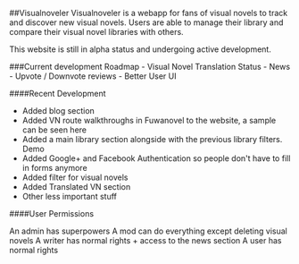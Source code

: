 ##Visualnoveler 
Visualnoveler is a webapp for fans of visual novels to track and discover new visual novels. Users are able to manage their library and compare their visual novel libraries with others.

This website is still in alpha status and undergoing active development.

###Current development Roadmap
	- Visual Novel Translation Status
	- News
	- Upvote / Downvote reviews
	- Better User UI

####Recent Development
- Added blog section
- Added VN route walkthroughs in Fuwanovel to the website, a sample can be seen here
- Added a main library section alongside with the previous library filters. Demo
- Added Google+ and Facebook Authentication so people don't have to fill in forms anymore
- Added filter for visual novels
- Added Translated VN section
- Other less important stuff


####User Permissions

An admin has superpowers
A mod can do everything except deleting visual novels
A writer has normal rights + access to the news section
A user has normal rights

